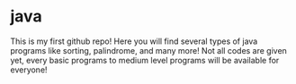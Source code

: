 # java
This is my first github repo!
Here you will find several types of java programs like sorting, palindrome, and many more!
Not all codes are given yet, every basic programs to medium level programs will be available for everyone!

